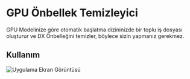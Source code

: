 
# GPU Önbellek Temizleyici

GPU Modelinize göre otomatik başlatma dizininizde bir toplu iş dosyası oluşturur ve DX Önbelleğini temizler, böylece sizin yapmanız gerekmez.



## Kullanım

![Uygulama Ekran Görüntüsü](https://imgur.com/KWGEU1n)


